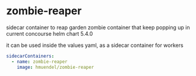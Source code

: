 # zombie-reaper
sidecar container to reap garden zombie container that keep popping up in current concourse helm chart 5.4.0

it can be used inside the values yaml, as a sidecar container for workers

```yaml
sidecarContainers:
  - name: zombie-reaper
    image: hmuendel/zombie-reaper
```